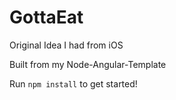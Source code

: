 # GottaEat
Original Idea I had from iOS

Built from my Node-Angular-Template

Run `npm install` to get started!